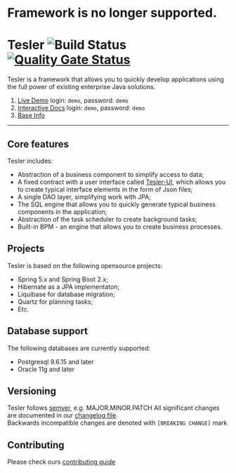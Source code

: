 # Framework is no longer supported. 

Tesler ![Build Status](https://github.com/tesler-platform/tesler/actions/workflows/build.yml/badge.svg) [![Quality Gate Status](https://sonarcloud.io/api/project_badges/measure?project=tesler-platform_tesler&metric=alert_status)](https://sonarcloud.io/dashboard?id=tesler-platform_tesler) 
=========
Tesler is a framework that allows you to quickly develop applications using the full power of existing enterprise Java solutions. 

1. [Live Demo](http://demo.tesler.io/)
login: `demo`, password: `demo`
2. [Interactive Docs](http://idocs.tesler.io/)
login: `demo`, password: `demo`
3. [Base Info](http://tesler.io/) 
---

## Core features

Tesler includes:

- Abstraction of a business component to simplify access to data;
- A fixed contract with a user interface called [Tesler-UI](https://github.com/tesler-platform/tesler-ui), which allows you to create typical interface elements in the form of Json files;
- A single DAO layer, simplifying work with JPA;
- The SQL engine that allows you to quickly generate typical business components in the application;
- Abstraction of the task scheduler to create background tasks;
- Built-in BPM - an engine that allows you to create business processes.

## Projects

Tesler is based on the following opensource projects:

- Spring 5.x and Spring Boot 2.x;
- Hibernate as a JPA implementaton;
- Liquibase for database migration;
- Quartz for planning tasks;
- Etc.

## Database support

The following databases are currently supported:

- Postgresql 9.6.15 and later
- Oracle 11g and later

## Versioning

Tesler follows [semver](https://semver.org/), e.g. MAJOR.MINOR.PATCH
All significant changes are documented in our [changelog file](./CHANGELOG.md).  
Backwards incompatible changes are denoted with `[BREAKING CHANGE]` mark

## Contributing

Please check ours [contributing guide](./CONTRIBUTING.md)
